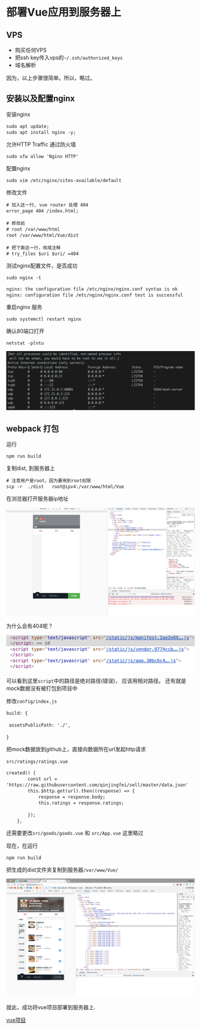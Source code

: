# 部署Vue应用到服务器上


## VPS

* 购买任何VPS
* 把ssh key传入vps的`~/.ssh/authorized_keys`
* 域名解析

因为，以上步骤很简单。所以，略过。

## 安装以及配置nginx

安装nginx

```
sudo apt update; 
sudo apt install nginx -y;

```
允许HTTP Traffic 通过防火墙

```
sudo ufw allow 'Nginx HTTP'
```

配置nginx


```
sudo vim /etc/nginx/sites-available/default

```

修改文件

```
# 加入这一行, vue router 处理 404
error_page 404 /index.html;

# 修改前
# root /var/www/html
root /var/www/html/Vue/dist

# 把下面这一行，改成注释
# try_files $uri $uri/ =404
```

测试nginx配置文件，是否成功

```
sudo nginx -t
```

```
nginx: the configuration file /etc/nginx/nginx.conf syntax is ok
nginx: configuration file /etc/nginx/nginx.conf test is successful
```

重启nginx 服务

```
sudo systemctl restart nginx
```

确认80端口打开

```
netstat -plntu
```

![](./img/7_1.png)


## webpack 打包

运行

```
npm run build
```

复制dist, 到服务器上

```
# 注意用户是root，因为要用到root权限
scp -r  ./dist   root@ipv4:/var/www/html/Vue
```
在浏览器打开服务器ip地址

![](./img/7_2.png)


为什么会有404呢？

![](./img/7_3.png)

可以看到这里`script`中的路径是绝对路径(错误)， 应该用相对路径。
还有就是mock数据没有被打包到项目中


修改`config/index.js`

```
build: {

 assetsPublicPath: './',

}

```

把mock数据放到github上，直接向数据所在url发起http请求

`src/ratings/ratings.vue`

```
created() {
		const url = 'https://raw.githubusercontent.com/qinjingfei/sell/master/data.json'
		this.$http.get(url).then((response) => {
			response = response.body;
			this.ratings = response.ratings;
			
		});
    },
```

还需要更改`src/goods/goods.vue` 和 `src/App.vue` 这里略过

现在，在运行

```
npm run build
```

把生成的dist文件夹复制到服务器`/var/www/Vue/`

![](./img/7_4.png)


就此，成功将vue项目部署到服务器上.




[vue项目](https://zc95.github.io/2018/05/25/vue-sell/index.html)